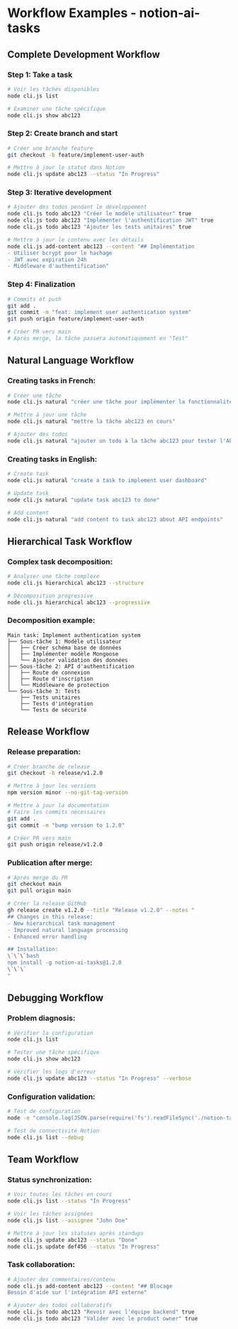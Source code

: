 # Workflow Examples - notion-ai-tasks

## Complete Development Workflow

### **Step 1: Take a task**
```bash
# Voir les tâches disponibles
node cli.js list

# Examiner une tâche spécifique
node cli.js show abc123
```

### **Step 2: Create branch and start**
```bash
# Créer une branche feature
git checkout -b feature/implement-user-auth

# Mettre à jour le statut dans Notion
node cli.js update abc123 --status "In Progress"
```

### **Step 3: Iterative development**
```bash
# Ajouter des todos pendant le développement
node cli.js todo abc123 "Créer le modèle utilisateur" true
node cli.js todo abc123 "Implémenter l'authentification JWT" true
node cli.js todo abc123 "Ajouter les tests unitaires" true

# Mettre à jour le contenu avec les détails
node cli.js add-content abc123 --content "## Implémentation
- Utiliser bcrypt pour le hachage
- JWT avec expiration 24h
- Middleware d'authentification"
```

### **Step 4: Finalization**
```bash
# Commits et push
git add .
git commit -m "feat: implement user authentication system"
git push origin feature/implement-user-auth

# Créer PR vers main
# Après merge, la tâche passera automatiquement en "Test"
```

## Natural Language Workflow

### **Creating tasks in French:**
```bash
# Créer une tâche
node cli.js natural "créer une tâche pour implémenter la fonctionnalité de notifications push"

# Mettre à jour une tâche
node cli.js natural "mettre la tâche abc123 en cours"

# Ajouter des todos
node cli.js natural "ajouter un todo à la tâche abc123 pour tester l'API"
```

### **Creating tasks in English:**
```bash
# Create task
node cli.js natural "create a task to implement user dashboard"

# Update task
node cli.js natural "update task abc123 to done"

# Add content
node cli.js natural "add content to task abc123 about API endpoints"
```

## Hierarchical Task Workflow

### **Complex task decomposition:**
```bash
# Analyser une tâche complexe
node cli.js hierarchical abc123 --structure

# Décomposition progressive
node cli.js hierarchical abc123 --progressive
```

### **Decomposition example:**
```
Main task: Implement authentication system
├── Sous-tâche 1: Modèle utilisateur
│   ├── Créer schéma base de données
│   ├── Implémenter modèle Mongoose
│   └── Ajouter validation des données
├── Sous-tâche 2: API d'authentification
│   ├── Route de connexion
│   ├── Route d'inscription
│   └── Middleware de protection
└── Sous-tâche 3: Tests
    ├── Tests unitaires
    ├── Tests d'intégration
    └── Tests de sécurité
```

## Release Workflow

### **Release preparation:**
```bash
# Créer branche de release
git checkout -b release/v1.2.0

# Mettre à jour les versions
npm version minor --no-git-tag-version

# Mettre à jour la documentation
# Faire les commits nécessaires
git add .
git commit -m "bump version to 1.2.0"

# Créer PR vers main
git push origin release/v1.2.0
```

### **Publication after merge:**
```bash
# Après merge du PR
git checkout main
git pull origin main

# Créer la release GitHub
gh release create v1.2.0 --title "Release v1.2.0" --notes "
## Changes in this release:
- New hierarchical task management
- Improved natural language processing
- Enhanced error handling

## Installation:
\`\`\`bash
npm install -g notion-ai-tasks@1.2.0
\`\`\`
"
```

## Debugging Workflow

### **Problem diagnosis:**
```bash
# Vérifier la configuration
node cli.js list

# Tester une tâche spécifique
node cli.js show abc123

# Vérifier les logs d'erreur
node cli.js update abc123 --status "In Progress" --verbose
```

### **Configuration validation:**
```bash
# Test de configuration
node -e "console.log(JSON.parse(require('fs').readFileSync('./notion-tasks.config.json')))"

# Test de connectivité Notion
node cli.js list --debug
```

## Team Workflow

### **Status synchronization:**
```bash
# Voir toutes les tâches en cours
node cli.js list --status "In Progress"

# Voir les tâches assignées
node cli.js list --assignee "John Doe"

# Mettre à jour les statuses après standups
node cli.js update abc123 --status "Done"
node cli.js update def456 --status "In Progress"
```

### **Task collaboration:**
```bash
# Ajouter des commentaires/contenu
node cli.js add-content abc123 --content "## Blocage
Besoin d'aide sur l'intégration API externe"

# Ajouter des todos collaboratifs
node cli.js todo abc123 "Revoir avec l'équipe backend" true
node cli.js todo abc123 "Valider avec le product owner" true
```